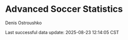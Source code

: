 # Advanced Soccer Statistics
Denis Ostroushko

<!-- gfm -->

Last successful data update: 2025-08-23 12:14:05 CST
